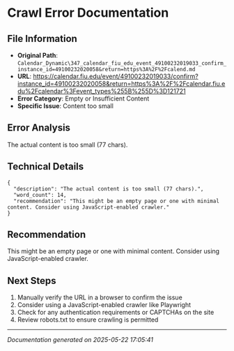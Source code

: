 # Crawl Error Documentation

## File Information
- **Original Path**: `Calendar_Dynamic\347_calendar_fiu_edu_event_49100232019033_confirm_instance_id=49100232020058&return=https%3A%2F%2Fcalend.md`
- **URL**: https://calendar.fiu.edu/event/49100232019033/confirm?instance_id=49100232020058&return=https%3A%2F%2Fcalendar.fiu.edu%2Fcalendar%3Fevent_types%255B%255D%3D121721
- **Error Category**: Empty or Insufficient Content
- **Specific Issue**: Content too small

## Error Analysis
The actual content is too small (77 chars).

## Technical Details
```
{
  "description": "The actual content is too small (77 chars).",
  "word_count": 14,
  "recommendation": "This might be an empty page or one with minimal content. Consider using JavaScript-enabled crawler."
}
```

## Recommendation
This might be an empty page or one with minimal content. Consider using JavaScript-enabled crawler.

## Next Steps
1. Manually verify the URL in a browser to confirm the issue
2. Consider using a JavaScript-enabled crawler like Playwright
3. Check for any authentication requirements or CAPTCHAs on the site
4. Review robots.txt to ensure crawling is permitted

---
*Documentation generated on 2025-05-22 17:05:41*

